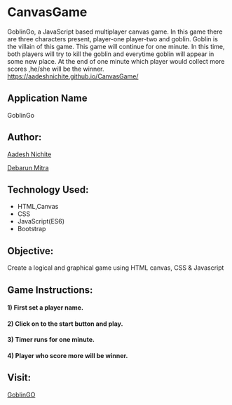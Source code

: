 # CanvasGame

GoblinGo, a JavaScript based multiplayer canvas game. In this game there are three characters present, player-one player-two and goblin. Goblin is the villain of this game. This game will continue for one minute. In this time, both players will try to kill the goblin and everytime goblin will appear in some new place. At the end of one minute which player would collect more scores ,he/she will be the winner.  
https://aadeshnichite.github.io/CanvasGame/

## Application Name
GoblinGo

## Author:

[Aadesh Nichite](https://github.com/AadeshNichite)

[Debarun Mitra](https://github.com/DebarunMitra)

## Technology Used:

- HTML,Canvas
- CSS
- JavaScript(ES6)
- Bootstrap

## Objective:

Create a logical and graphical game using HTML canvas, CSS & Javascript

## Game Instructions:

#### 1) First set a player name.
#### 2) Click on to the start button and play.
#### 3) Timer runs for one minute.
#### 4) Player who score more will be winner.

## Visit:
[GoblinGO](https://aadeshnichite.github.io/CanvasGame/)
